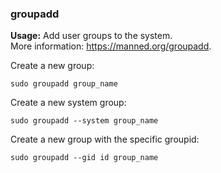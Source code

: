 ### groupadd

**Usage:** Add user groups to the system. <br />
More information: https://manned.org/groupadd. <br />

Create a new group:

```
sudo groupadd group_name
```

Create a new system group:

```
sudo groupadd --system group_name
```

Create a new group with the specific groupid:

```
sudo groupadd --gid id group_name
```
